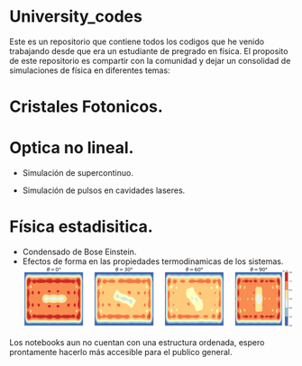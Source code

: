 # University_codes
Este es un repositorio que contiene todos los codigos que he venido trabajando desde que era un estudiante de pregrado en física. El proposito de este repositorio es compartir con la comunidad y dejar un consolidad de simulaciones de física en diferentes temas:

# Cristales Fotonicos.

# Optica no lineal.

- Simulación de supercontinuo.

- Simulación de pulsos en cavidades laseres.

# Física estadisitica.

- Condensado de Bose Einstein.
- Efectos de forma en las propiedades termodinamicas de los sistemas.
![aa](https://github.com/EstebanM-98/University_codes/blob/main/Images/rotation.png)

  

Los notebooks aun no cuentan con una estructura ordenada, espero prontamente hacerlo más accesible para el publico general.
